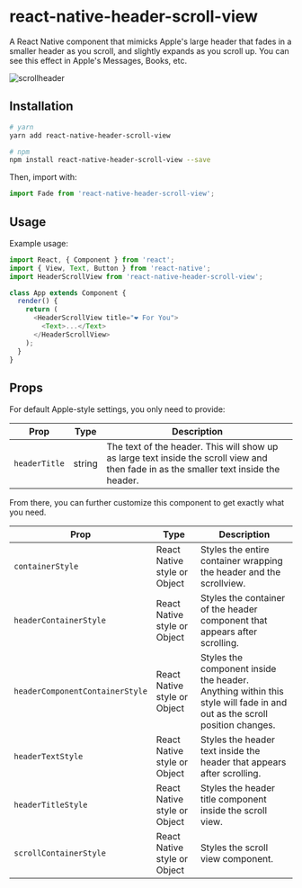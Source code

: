 # react-native-header-scroll-view

A React Native component that mimicks Apple's large header that fades in a smaller header as you scroll, and slightly expands as you scroll up. You can see this effect in Apple's Messages, Books, etc.

![scrollheader](https://user-images.githubusercontent.com/6455018/46266839-15ba4180-c500-11e8-8c6c-df1d6b22e2bb.gif)

## Installation

```bash
# yarn
yarn add react-native-header-scroll-view

# npm
npm install react-native-header-scroll-view --save
```

Then, import with:

```js
import Fade from 'react-native-header-scroll-view';
```

## Usage

Example usage:

```js
import React, { Component } from 'react';
import { View, Text, Button } from 'react-native';
import HeaderScrollView from 'react-native-header-scroll-view';

class App extends Component {
  render() {
    return (
      <HeaderScrollView title="❤️ For You">
        <Text>...</Text>
      </HeaderScrollView>
    );
  }
}
```

## Props

For default Apple-style settings, you only need to provide:

| Prop          | Type   | Description                                                                                                                            |
| ------------- | ------ | -------------------------------------------------------------------------------------------------------------------------------------- |
| `headerTitle` | string | The text of the header. This will show up as large text inside the scroll view and then fade in as the smaller text inside the header. |

From there, you can further customize this component to get exactly what you need.

| Prop                            | Type                         | Description                                                                                                             |
| ------------------------------- | ---------------------------- | ----------------------------------------------------------------------------------------------------------------------- |
| `containerStyle`                | React Native style or Object | Styles the entire container wrapping the header and the scrollview.                                                     |
| `headerContainerStyle`          | React Native style or Object | Styles the container of the header component that appears after scrolling.                                              |
| `headerComponentContainerStyle` | React Native style or Object | Styles the component inside the header. Anything within this style will fade in and out as the scroll position changes. |
| `headerTextStyle`               | React Native style or Object | Styles the header text inside the header that appears after scrolling.                                                  |
| `headerTitleStyle`              | React Native style or Object | Styles the header title component inside the scroll view.                                                               |
| `scrollContainerStyle`          | React Native style or Object | Styles the scroll view component.                                                                                       |
